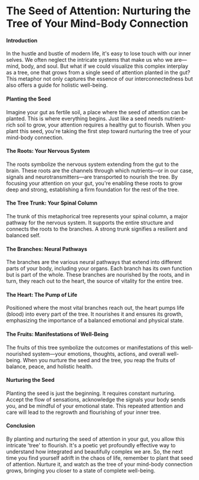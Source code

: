 # The Seed of Attention: Nurturing the Tree of Your Mind-Body Connection

#### Introduction
In the hustle and bustle of modern life, it's easy to lose touch with our inner selves. We often neglect the intricate systems that make us who we are—mind, body, and soul. But what if we could visualize this complex interplay as a tree, one that grows from a single seed of attention planted in the gut? This metaphor not only captures the essence of our interconnectedness but also offers a guide for holistic well-being.
#### Planting the Seed
Imagine your gut as fertile soil, a place where the seed of attention can be planted. This is where everything begins. Just like a seed needs nutrient-rich soil to grow, your attention requires a healthy gut to flourish. When you plant this seed, you're taking the first step toward nurturing the tree of your mind-body connection.
#### The Roots: Your Nervous System
The roots symbolize the nervous system extending from the gut to the brain. These roots are the channels through which nutrients—or in our case, signals and neurotransmitters—are transported to nourish the tree. By focusing your attention on your gut, you're enabling these roots to grow deep and strong, establishing a firm foundation for the rest of the tree.
#### The Tree Trunk: Your Spinal Column
The trunk of this metaphorical tree represents your spinal column, a major pathway for the nervous system. It supports the entire structure and connects the roots to the branches. A strong trunk signifies a resilient and balanced self.
#### The Branches: Neural Pathways
The branches are the various neural pathways that extend into different parts of your body, including your organs. Each branch has its own function but is part of the whole. These branches are nourished by the roots, and in turn, they reach out to the heart, the source of vitality for the entire tree.
#### The Heart: The Pump of Life
Positioned where the most vital branches reach out, the heart pumps life (blood) into every part of the tree. It nourishes it and ensures its growth, emphasizing the importance of a balanced emotional and physical state.
#### The Fruits: Manifestations of Well-Being
The fruits of this tree symbolize the outcomes or manifestations of this well-nourished system—your emotions, thoughts, actions, and overall well-being. When you nurture the seed and the tree, you reap the fruits of balance, peace, and holistic health.
#### Nurturing the Seed
Planting the seed is just the beginning. It requires constant nurturing. Accept the flow of sensations, acknowledge the signals your body sends you, and be mindful of your emotional state. This repeated attention and care will lead to the regrowth and flourishing of your inner tree.
#### Conclusion
By planting and nurturing the seed of attention in your gut, you allow this intricate 'tree' to flourish. It's a poetic yet profoundly effective way to understand how integrated and beautifully complex we are. So, the next time you find yourself adrift in the chaos of life, remember to plant that seed of attention. Nurture it, and watch as the tree of your mind-body connection grows, bringing you closer to a state of complete well-being.